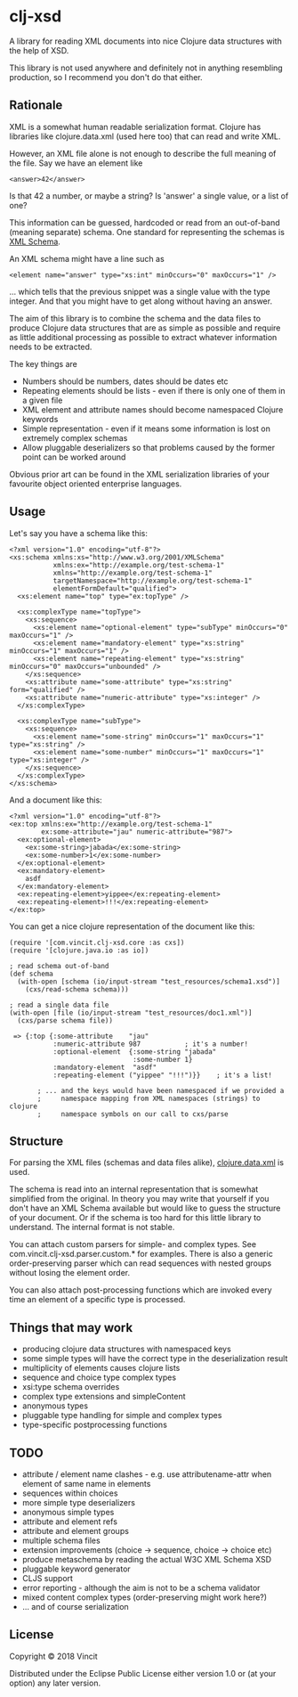 # clj-xsd

A library for reading XML documents into nice Clojure data structures
with the help of XSD.

This library is not used anywhere and definitely not in anything resembling
production, so I recommend you don't do that either.

## Rationale
XML is a somewhat human readable serialization format. Clojure has
libraries like clojure.data.xml (used here too) that can read and write
XML.

However, an XML file alone is not enough to describe the full meaning of
the file. Say we have an element like
```
<answer>42</answer>
```

Is that 42 a number, or maybe a string? Is 'answer' a single value, or a list
of one?

This information can be guessed, hardcoded or read from an out-of-band
(meaning separate) schema. One standard for representing the
schemas is [XML Schema](https://www.w3.org/TR/xmlschema-0/).

An XML schema might have a line such as
```
<element name="answer" type="xs:int" minOccurs="0" maxOccurs="1" />
```
... which tells that the previous snippet was a single value with
the type integer. And that you might have to get along without having
an answer.

The aim of this library is to combine the schema and the data files
to produce Clojure data structures that are as simple as possible
and require as little additional processing as possible to extract
whatever information needs to be extracted.

The key things are
* Numbers should be numbers, dates should be dates etc
* Repeating elements should be lists - even if there is only
  one of them in a given file
* XML element and attribute names should become namespaced
  Clojure keywords
* Simple representation - even if it means some information
  is lost on extremely complex schemas
* Allow pluggable deserializers so that problems caused by the former
  point can be worked around

Obvious prior art can be found in the XML serialization libraries
of your favourite object oriented enterprise languages.

## Usage

Let's say you have a schema like this:

```
<?xml version="1.0" encoding="utf-8"?>
<xs:schema xmlns:xs="http://www.w3.org/2001/XMLSchema"
           xmlns:ex="http://example.org/test-schema-1"
           xmlns="http://example.org/test-schema-1"
           targetNamespace="http://example.org/test-schema-1"
           elementFormDefault="qualified">
  <xs:element name="top" type="ex:topType" />

  <xs:complexType name="topType">
    <xs:sequence>
      <xs:element name="optional-element" type="subType" minOccurs="0" maxOccurs="1" />
      <xs:element name="mandatory-element" type="xs:string" minOccurs="1" maxOccurs="1" />
      <xs:element name="repeating-element" type="xs:string" minOccurs="0" maxOccurs="unbounded" />
    </xs:sequence>
    <xs:attribute name="some-attribute" type="xs:string" form="qualified" />
    <xs:attribute name="numeric-attribute" type="xs:integer" />
  </xs:complexType>

  <xs:complexType name="subType">
    <xs:sequence>
      <xs:element name="some-string" minOccurs="1" maxOccurs="1" type="xs:string" />
      <xs:element name="some-number" minOccurs="1" maxOccurs="1" type="xs:integer" />
    </xs:sequence>
  </xs:complexType>
</xs:schema>
```

And a document like this:

```
<?xml version="1.0" encoding="utf-8"?>
<ex:top xmlns:ex="http://example.org/test-schema-1"
        ex:some-attribute="jau" numeric-attribute="987">
  <ex:optional-element>
    <ex:some-string>jabada</ex:some-string>
    <ex:some-number>1</ex:some-number>
  </ex:optional-element>
  <ex:mandatory-element>
    asdf
  </ex:mandatory-element>
  <ex:repeating-element>yippee</ex:repeating-element>
  <ex:repeating-element>!!!</ex:repeating-element>
</ex:top>
```

You can get a nice clojure representation of the document like this:

```
(require '[com.vincit.clj-xsd.core :as cxs])
(require '[clojure.java.io :as io])

; read schema out-of-band
(def schema 
  (with-open [schema (io/input-stream "test_resources/schema1.xsd")]
    (cxs/read-schema schema)))
    
; read a single data file
(with-open [file (io/input-stream "test_resources/doc1.xml")]
  (cxs/parse schema file))
  
 => {:top {:some-attribute    "jau"
           :numeric-attribute 987           ; it's a number!
           :optional-element  {:some-string "jabada"
                               :some-number 1}
           :mandatory-element  "asdf"
           :repeating-element ("yippee" "!!!")}}    ; it's a list!

       ; ... and the keys would have been namespaced if we provided a
       ;     namespace mapping from XML namespaces (strings) to clojure
       ;     namespace symbols on our call to cxs/parse
```

## Structure
For parsing the XML files (schemas and data files alike), [clojure.data.xml](https://github.com/clojure/data.xml)
is used.

The schema is read into an internal representation that
is somewhat simplified from the original. In theory you may write that
yourself if you don't have an XML Schema available but would like to
guess the structure of your document. Or if the schema is too hard for this
little library to understand. The internal format is not stable.

You can attach custom parsers for simple- and complex types. See 
com.vincit.clj-xsd.parser.custom.* for examples. There is also a
generic order-preserving parser which can read sequences with nested
groups without losing the element order.

You can also attach post-processing functions which are invoked every
time an element of a specific type is processed.

## Things that may work
* producing clojure data structures with namespaced keys
* some simple types will have the correct type in the deserialization result
* multiplicity of elements causes clojure lists
* sequence and choice type complex types
* xsi:type schema overrides
* complex type extensions and simpleContent
* anonymous types
* pluggable type handling for simple and complex types
* type-specific postprocessing functions

## TODO
* attribute / element name clashes - e.g. use attributename-attr when element of same name in elements
* sequences within choices
* more simple type deserializers
* anonymous simple types
* attribute and element refs
* attribute and element groups
* multiple schema files
* extension improvements (choice -> sequence, choice -> choice etc)
* produce metaschema by reading the actual W3C XML Schema XSD
* pluggable keyword generator
* CLJS support
* error reporting - although the aim is not to be a schema validator
* mixed content complex types (order-preserving might work here?)
* ... and of course serialization

## License

Copyright © 2018 Vincit

Distributed under the Eclipse Public License either version 1.0 or (at
your option) any later version.
